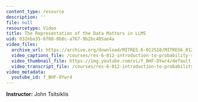 ```yaml
---
content_type: resource
description: ''
file: null
resourcetype: Video
title: The Representation of the Data Matters in LLMS
uid: 032eba35-6f88-0b8c-a767-9b2bc485ae4a
video_files:
  archive_url: https://archive.org/download/MITRES.6-012S18/MITRES6_012S18_L17-09_300k.mp4
  video_captions_file: /courses/res-6-012-introduction-to-probability-spring-2018/7d97ffafc9ad57e7bb1b345a3904d1e0_f_BHF-OYwr4.vtt
  video_thumbnail_file: https://img.youtube.com/vi/f_BHF-OYwr4/default.jpg
  video_transcript_file: /courses/res-6-012-introduction-to-probability-spring-2018/7c542ae88500dd1178c4e4b7ab5ef66b_f_BHF-OYwr4.pdf
video_metadata:
  youtube_id: f_BHF-OYwr4
---
```


**Instructor:** John Tsitsiklis